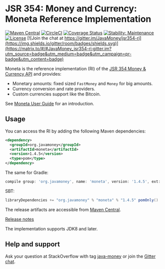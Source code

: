 JSR 354: Money and Currency: Moneta Reference Implementation
===========================================================

[![Maven Central](https://img.shields.io/maven-central/v/org.javamoney/moneta.svg)](https://search.maven.org/#search%7Cgav%7C1%7Cg%3A%22org.javamoney%22%20AND%20a%3A%22moneta%22)
[![CircleCI](https://dl.circleci.com/status-badge/img/gh/JavaMoney/jsr354-ri/tree/master.svg?style=svg)](https://dl.circleci.com/status-badge/redirect/gh/JavaMoney/jsr354-ri/tree/master)
[![Coverage Status](https://coveralls.io/repos/JavaMoney/jsr354-ri/badge.svg?branch=master)](https://coveralls.io/r/JavaMoney/jsr354-ri?branch=master)
[![Stability: Maintenance](https://masterminds.github.io/stability/maintenance.svg)](https://masterminds.github.io/stability/maintenance.html)
[![License](https://img.shields.io/badge/license-Apache2-red.svg)](http://opensource.org/licenses/apache-2.0)
[![Join the chat at https://gitter.im/JavaMoney/jsr354-ri](https://img.shields.io/gitter/room/badges/shields.svg)](https://matrix.to/#/#JavaMoney_jsr354-ri:gitter.im?utm_source=badge&utm_medium=badge&utm_campaign=pr-badge&utm_content=badge)

Moneta is the reference implementation (RI) of the [JSR 354 Money & Currency API](http://javamoney.org) and provides:
* Monetary amounts: fixed sized `FastMoney` and `Money` for big amounts.
* Currency conversion and rate providers.
* Custom currencies support like the Bitcoin.

See [Moneta User Guide](/moneta-core/src/main/asciidoc/userguide.adoc) for an introduction.


Usage
-----

You can access the RI by adding the following Maven dependencies:
```xml
<dependency>
  <groupId>org.javamoney</groupId>
  <artifactId>moneta</artifactId>
  <version>1.4.5</version>
  <type>pom</type>
</dependency>
```

The same for Gradle:
```groovy
compile group: 'org.javamoney', name: 'moneta', version: '1.4.5', ext: 'pom'
```

SBT:
```scala
libraryDependencies += "org.javamoney" % "moneta" % "1.4.5" pomOnly()
```

The release artifacts are accessible from [Maven Central](https://mvnrepository.com/artifact/org.javamoney/moneta/).

[Release notes](https://github.com/JavaMoney/jsr354-ri/releases)

The implementation supports JDK8 and later.

Help and support
----------------
Ask your question at StackOverflow with tag [java-money](https://stackoverflow.com/questions/tagged/java-money+jsr354) or join the [Gitter chat](https://gitter.im/orgs/JavaMoney/rooms).

